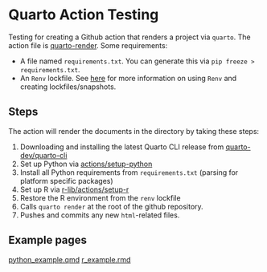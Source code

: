 # Quarto Action Testing

Testing for creating a Github action that renders a project via `quarto`. The action file is [quarto-render](.github/workflows/quarto-render.yml). Some requirements:

* A file named `requirements.txt`. You can generate this via `pip freeze > requirements.txt`.
* An `Renv` lockfile. See [here](https://rstudio.github.io/renv/articles/renv.html#workflow-1) for more information on using `Renv` and creating lockfiles/snapshots.

## Steps

The action will render the documents in the directory by taking these steps:

1. Downloading and installing the latest Quarto CLI release from [quarto-dev/quarto-cli](https://github.com/quarto-dev/quarto-cli)
2. Set up Python via [actions/setup-python](https://github.com/actions/setup-python)
3. Install all Python requirements from `requirements.txt` (parsing for platform specific packages)
4. Set up R via [r-lib/actions/setup-r](https://github.com/r-lib/actions/tree/master/setup-r)
5. Restore the R environment from the `renv` lockfile
6. Calls `quarto render` at the root of the github repository.
7. Pushes and commits any new `html`-related files.

## Example pages

[python_example.qmd](python_example.qmd)
[r_example.rmd](r_example.Rmd)


